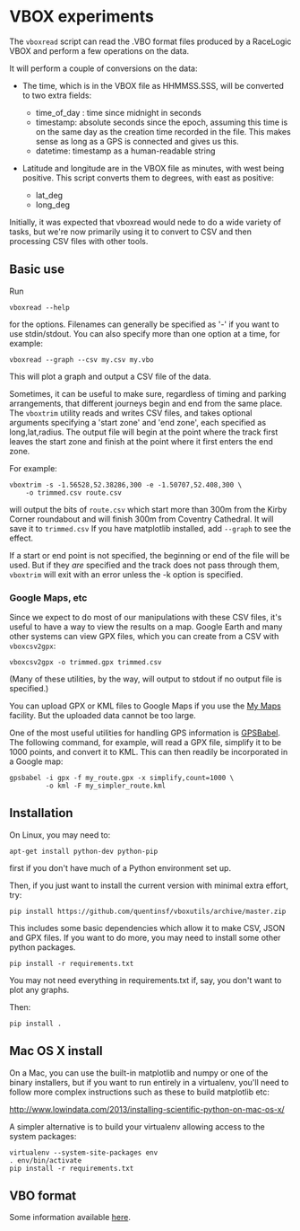 # VBOX experiments

The `vboxread` script can read the .VBO format files produced by a RaceLogic VBOX and perform a few operations on the data.

It will perform a couple of conversions on the data:

* The time, which is in the VBOX file as HHMMSS.SSS, will be converted to two extra fields:
    * time_of_day : time since midnight in seconds
    * timestamp: absolute seconds since the epoch, assuming this time is on the same day as the creation time recorded in the file. This makes sense as long as a GPS is connected and gives us this.
    * datetime: timestamp as a human-readable string

* Latitude and longitude are in the VBOX file as minutes, with west being positive. This script converts them to degrees, with east as positive:
    - lat_deg
    - long_deg 

Initially, it was expected that vboxread would nede to do a wide variety of tasks, but we're now primarily using it to convert to CSV and then processing CSV files with other tools.

## Basic use

Run

    vboxread --help

for the options.  Filenames can generally be specified as '-' if you want to use stdin/stdout. You can also specify more than one option at a time, for example:

    vboxread --graph --csv my.csv my.vbo

This will plot a graph and output a CSV file of the data.

Sometimes, it can be useful to make sure, regardless of timing and parking arrangements, that different journeys begin and end from the same place.  
The `vboxtrim` utility reads and writes CSV files, and takes optional arguments specifying a 'start zone' and 'end zone', each specified as long,lat,radius.  The output file will begin at the point where the track first leaves the start zone and finish at the point where it first enters the end zone.

For example:

    vboxtrim -s -1.56528,52.38286,300 -e -1.50707,52.408,300 \
        -o trimmed.csv route.csv

will output the bits of `route.csv` which start more than 300m from the Kirby Corner roundabout and will finish 300m from Coventry Cathedral.  It will save it to `trimmed.csv` If you have matplotlib installed, add `--graph` to see the effect.

If a start or end point is not specified, the beginning or end of the file will be used.  But if they *are* specified and the track does not pass through them, `vboxtrim` will exit with an error unless the -k option is specified. 

### Google Maps, etc

Since we expect to do most of our manipulations with these CSV files, it's useful to have a way to view the results on a map.  Google Earth and many other systems can view GPX files, which you can create from a CSV with `vboxcsv2gpx`:

    vboxcsv2gpx -o trimmed.gpx trimmed.csv

(Many of these utilities, by the way, will output to stdout if no output file is specified.)

You can upload GPX or KML files to Google Maps if you use the [My Maps](https://www.google.com/mymaps) facility.  But the uploaded data cannot be too large.

One of the most useful utilities for handling GPS information is [GPSBabel](http://www.gpsbabel.org).  The following command, for example, will read a GPX file, simplify it to be 1000 points, and convert it to KML.  This can then readily be incorporated in a Google map:

    gpsbabel -i gpx -f my_route.gpx -x simplify,count=1000 \
             -o kml -F my_simpler_route.kml



## Installation

On Linux, you may need to:

    apt-get install python-dev python-pip

first if you don't have much of a Python environment set up.

Then, if you just want to install the current version with minimal extra effort, try:

    pip install https://github.com/quentinsf/vboxutils/archive/master.zip

This includes some basic dependencies which allow it to make CSV, JSON and GPX files.  If you want to do more, you may need to install some other python packages.

    pip install -r requirements.txt

You may not need everything in requirements.txt if, say, you don't want to plot any graphs.

Then:

    pip install .



## Mac OS X install

On a Mac, you can use the built-in matplotlib and numpy or one of the binary installers, but if you want to run entirely in a virtualenv, you'll need to follow more complex instructions such as these to build matplotlib etc:

http://www.lowindata.com/2013/installing-scientific-python-on-mac-os-x/

A simpler alternative is to build your virtualenv allowing access to the system packages:

    virtualenv --system-site-packages env
    . env/bin/activate
    pip install -r requirements.txt


## VBO format

Some information available [here][1].


[1]: https://racelogic.support/01VBOX_Automotive/01VBOX_data_loggers/VBOX_3i_Range/Knowledge_base/VBO_file_format